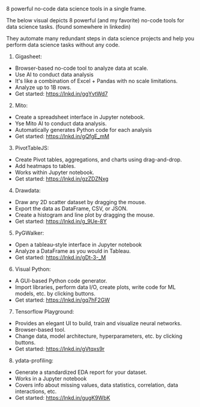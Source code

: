 8 powerful no-code data science tools in a single frame.

The below visual depicts 8 powerful (and my favorite) no-code tools for data science tasks.
(found somewhere in linkedin)

They automate many redundant steps in data science projects and help you perform data science tasks without any code.

1) Gigasheet:
- Browser-based no-code tool to analyze data at scale.
- Use AI to conduct data analysis
- It's like a combination of Excel + Pandas with no scale limitations.
- Analyze up to 1B rows.
- Get started: https://lnkd.in/ggYvtWd7

2) Mito:
- Create a spreadsheet interface in Jupyter notebook.
- Yse Mito AI to conduct data analysis.
- Automatically generates Python code for each analysis
- Get started: https://lnkd.in/gQfgE_mM

3) PivotTableJS:
- Create Pivot tables, aggregations, and charts using drag-and-drop.
- Add heatmaps to tables.
- Works within Jupyter notebook.
- Get started: https://lnkd.in/gzZDZNxg

4) Drawdata:
- Draw any 2D scatter dataset by dragging the mouse.
- Export the data as DataFrame, CSV, or JSON.
- Create a histogram and line plot by dragging the mouse.
- Get started: https://lnkd.in/g_9Ue-8Y

5) PyGWalker:
- Open a tableau-style interface in Jupyter notebook
- Analyze a DataFrame as you would in Tableau.
- Get started: https://lnkd.in/gDt-3-_M

6) Visual Python:
- A GUI-based Python code generator.
- Import libraries, perform data I/O, create plots, write code for ML models, etc. by clicking buttons.
- Get started: https://lnkd.in/gq7hF2GW

7) Tensorflow Playground:
- Provides an elegant UI to build, train and visualize neural networks.
- Browser-based tool.
- Change data, model architecture, hyperparameters, etc. by clicking buttons.
- Get started: https://lnkd.in/gVtqxs9r

8) ydata-profiling:
- Generate a standardized EDA report for your dataset.
- Works in a Jupyter notebook
- Covers info about missing values, data statistics, correlation, data interactions, etc.
- Get started: https://lnkd.in/gugK9WbK
